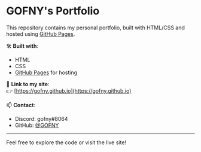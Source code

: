 # GOFNY's Portfolio

This repository contains my personal portfolio, built with HTML/CSS and hosted using [GitHub Pages](https://pages.github.com/).

🛠️ **Built with**:
- HTML
- CSS
- [GitHub Pages](https://pages.github.com/) for hosting

📌 **Link to my site**:  
👉 [https://gofny.github.io](https://gofny.github.io)

📫 **Contact**:  
- Discord: gofny#8064  
- GitHub: [@GOFNY](https://github.com/GOFNY)

---

Feel free to explore the code or visit the live site!
